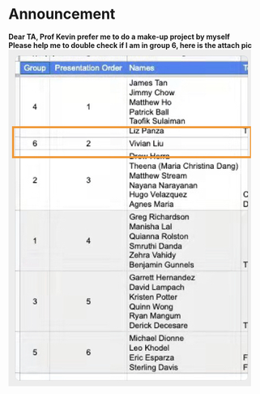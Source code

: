 # Announcement
**Dear TA, Prof Kevin prefer me to do a make-up project by myself**<br/>
**Please help me to double check if I am in group 6, here is the attach pic**
<img src = "group.jpeg">
